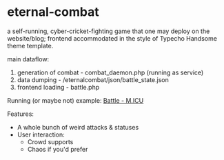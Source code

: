 # eternal-combat
a self-running, cyber-cricket-fighting game that one may deploy on the website/blog; frontend accommodated in the style of Typecho Handsome theme template.

main dataflow:
1. generation of combat - combat_daemon.php (running as service)
1. data dumping - /eternalcombat/json/battle_state.json
1. frontend loading - battle.php

Running (or maybe not) example: [Battle - M.ICU](https://melokeo.icu/Battle)

Features:

- A whole bunch of weird attacks & statuses
- User interaction:
  - Crowd supports
  - Chaos if you'd prefer
